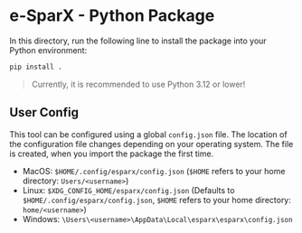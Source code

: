 # e-SparX - Python Package

In this directory, run the following line to install the package into your Python environment:

```bash
pip install .
```

> Currently, it is recommended to use Python 3.12 or lower!

## User Config

This tool can be configured using a global `config.json` file. The location of the configuration file changes depending on your operating system. The file is created, when you import the package the first time.

- MacOS: `$HOME/.config/esparx/config.json` (`$HOME` refers to your home directory: `Users/<username>`)
- Linux: `$XDG_CONFIG_HOME/esparx/config.json` (Defaults to `$HOME/.config/esparx/config.json`, `$HOME` refers to your home directory: `home/<username>`)
- Windows: `\Users\<username>\AppData\Local\esparx\esparx\config.json`
